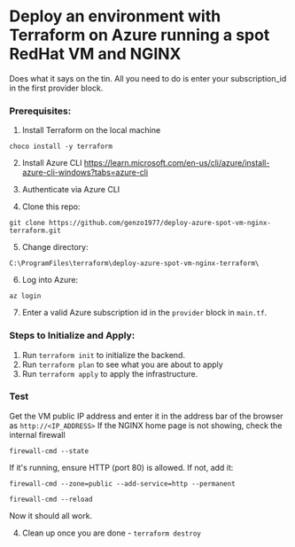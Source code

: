 # Deploy an environment with Terraform on Azure running a spot RedHat VM and NGINX
Does what it says on the tin. All you need to do is enter your subscription_id in the first provider block.

### Prerequisites:
1. Install Terraform on the local machine

`choco install -y terraform`

2. Install Azure CLI
https://learn.microsoft.com/en-us/cli/azure/install-azure-cli-windows?tabs=azure-cli

3. Authenticate via Azure CLI

4. Clone this repo:

`git clone https://github.com/genzo1977/deploy-azure-spot-vm-nginx-terraform.git`

5. Change directory:

`C:\ProgramFiles\terraform\deploy-azure-spot-vm-nginx-terraform\`

6. Log into Azure:

`az login`

7. Enter a valid Azure subscription id in the `provider` block in `main.tf`.

### Steps to Initialize and Apply:
1. Run `terraform init` to initialize the backend.
2. Run `terraform plan` to see what you are about to apply
3. Run `terraform apply` to apply the infrastructure.

### Test
Get the VM public IP address and enter it in the address bar of the browser as `http://<IP_ADDRESS>`
If the NGINX home page is not showing, check the internal firewall

`firewall-cmd --state`

If it's running, ensure HTTP (port 80) is allowed. If not, add it:

`firewall-cmd --zone=public --add-service=http --permanent`

`firewall-cmd --reload`

Now it should all work.


4. Clean up once you are done - `terraform destroy`



